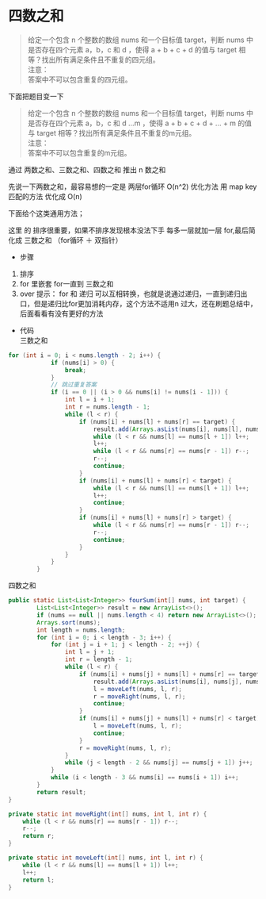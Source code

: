 # 四数之和
>给定一个包含 n 个整数的数组 nums 和一个目标值 target，判断 nums 中是否存在四个元素 a，b，c 和 d ，使得 a + b + c + d 的值与 target 相等？找出所有满足条件且不重复的四元组。  
>注意：  
>答案中不可以包含重复的四元组。  

下面把题目变一下

>给定一个包含 n 个整数的数组 nums 和一个目标值 target，判断 nums 中是否存在四个元素 a，b，c 和 d ...m ，使得 a + b + c + d + ... + m 的值与 target 相等？找出所有满足条件且不重复的m元组。  
>注意：  
>答案中不可以包含重复的m元组。 

通过 两数之和、三数之和、四数之和 推出 n 数之和

先说一下两数之和，最容易想的一定是 两层for循环 O(n^2)  优化方法 用 map key匹配的方法 优化成 O(n)

下面给个这类通用方法；  

这里 的 排序很重要，如果不排序发现根本没法下手
每多一层就加一层 for,最后简化成 三数之和 （for循环 ＋ 双指针）
- 步骤
1. 排序
2. for 里嵌套 for一直到 三数之和
3. over
提示：
    for 和 递归 可以互相转换，也就是说通过递归，一直到递归出口，但是递归比for更加消耗内存，这个方法不适用n 过大，还在刷题总结中，后面看看有没有更好的方法

- 代码  
三数之和
```java
for (int i = 0; i < nums.length - 2; i++) {
            if (nums[i] > 0) {
                break;
            }
            // 跳过重复答案
            if (i == 0 || (i > 0 && nums[i] != nums[i - 1])) {
                int l = i + 1;
                int r = nums.length - 1;
                while (l < r) {
                    if (nums[i] + nums[l] + nums[r] == target) {
                        result.add(Arrays.asList(nums[i], nums[l], nums[r]));
                        while (l < r && nums[l] == nums[l + 1]) l++;
                        l++;
                        while (l < r && nums[r] == nums[r - 1]) r--;
                        r--;
                        continue;
                    }
                    if (nums[i] + nums[l] + nums[r] < target) {
                        while (l < r && nums[l] == nums[l + 1]) l++;
                        l++;
                        continue;
                    }
                    if (nums[i] + nums[l] + nums[r] > target) {
                        while (l < r && nums[r] == nums[r - 1]) r--;
                        r--;
                        continue;
                    }
                }
            }
        }
```
四数之和  
```java
public static List<List<Integer>> fourSum(int[] nums, int target) {
        List<List<Integer>> result = new ArrayList<>();
        if (nums == null || nums.length < 4) return new ArrayList<>();
        Arrays.sort(nums);
        int length = nums.length;
        for (int i = 0; i < length - 3; i++) {
            for (int j = i + 1; j < length - 2; ++j) {
                int l = j + 1;
                int r = length - 1;
                while (l < r) {
                    if (nums[i] + nums[j] + nums[l] + nums[r] == target) {
                        result.add(Arrays.asList(nums[i], nums[j], nums[l], nums[r]));
                        l = moveLeft(nums, l, r);
                        r = moveRight(nums, l, r);
                        continue;
                    }
                    if (nums[i] + nums[j] + nums[l] + nums[r] < target) {
                        l = moveLeft(nums, l, r);
                        continue;
                    }
                    r = moveRight(nums, l, r);
                }
                while (j < length - 2 && nums[j] == nums[j + 1]) j++;
            }
            while (i < length - 3 && nums[i] == nums[i + 1]) i++;
        }
        return result;
}

private static int moveRight(int[] nums, int l, int r) {
    while (l < r && nums[r] == nums[r - 1]) r--;
    r--;
    return r;
}

private static int moveLeft(int[] nums, int l, int r) {
    while (l < r && nums[l] == nums[l + 1]) l++;
    l++;
    return l;
}
```
